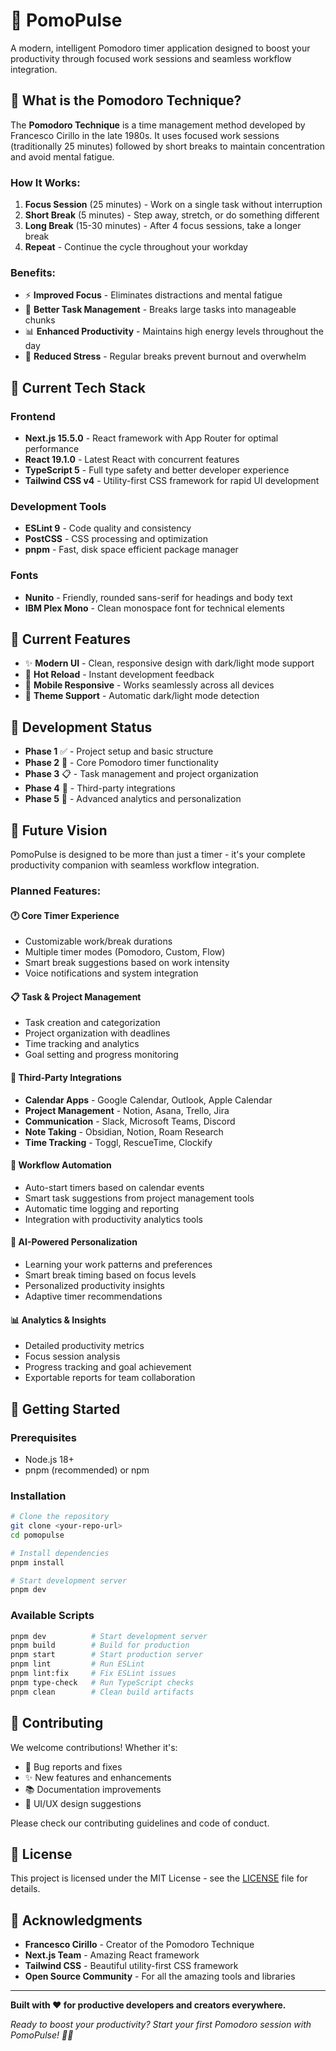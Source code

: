 # 🍅 PomoPulse

A modern, intelligent Pomodoro timer application designed to boost your productivity through focused work sessions and seamless workflow integration.

## 🎯 What is the Pomodoro Technique?

The **Pomodoro Technique** is a time management method developed by Francesco Cirillo in the late 1980s. It uses focused work sessions (traditionally 25 minutes) followed by short breaks to maintain concentration and avoid mental fatigue.

### How It Works:
1. **Focus Session** (25 minutes) - Work on a single task without interruption
2. **Short Break** (5 minutes) - Step away, stretch, or do something different
3. **Long Break** (15-30 minutes) - After 4 focus sessions, take a longer break
4. **Repeat** - Continue the cycle throughout your workday

### Benefits:
- ⚡ **Improved Focus** - Eliminates distractions and mental fatigue
- 🎯 **Better Task Management** - Breaks large tasks into manageable chunks
- 📊 **Enhanced Productivity** - Maintains high energy levels throughout the day
- 🧠 **Reduced Stress** - Regular breaks prevent burnout and overwhelm

## 🚀 Current Tech Stack

### Frontend
- **Next.js 15.5.0** - React framework with App Router for optimal performance
- **React 19.1.0** - Latest React with concurrent features
- **TypeScript 5** - Full type safety and better developer experience
- **Tailwind CSS v4** - Utility-first CSS framework for rapid UI development

### Development Tools
- **ESLint 9** - Code quality and consistency
- **PostCSS** - CSS processing and optimization
- **pnpm** - Fast, disk space efficient package manager

### Fonts
- **Nunito** - Friendly, rounded sans-serif for headings and body text
- **IBM Plex Mono** - Clean monospace font for technical elements

## 🎨 Current Features

- ✨ **Modern UI** - Clean, responsive design with dark/light mode support
- 🔄 **Hot Reload** - Instant development feedback
- 📱 **Mobile Responsive** - Works seamlessly across all devices
- 🌙 **Theme Support** - Automatic dark/light mode detection

## 🚧 Development Status

- **Phase 1** ✅ - Project setup and basic structure
- **Phase 2** 🚧 - Core Pomodoro timer functionality
- **Phase 3** 📋 - Task management and project organization
- **Phase 4** 🔗 - Third-party integrations
- **Phase 5** 🎯 - Advanced analytics and personalization

## 🔮 Future Vision

PomoPulse is designed to be more than just a timer - it's your complete productivity companion with seamless workflow integration.

### Planned Features:

#### 🕐 **Core Timer Experience**
- Customizable work/break durations
- Multiple timer modes (Pomodoro, Custom, Flow)
- Smart break suggestions based on work intensity
- Voice notifications and system integration

#### 📋 **Task & Project Management**
- Task creation and categorization
- Project organization with deadlines
- Time tracking and analytics
- Goal setting and progress monitoring

#### 🔗 **Third-Party Integrations**
- **Calendar Apps** - Google Calendar, Outlook, Apple Calendar
- **Project Management** - Notion, Asana, Trello, Jira
- **Communication** - Slack, Microsoft Teams, Discord
- **Note Taking** - Obsidian, Notion, Roam Research
- **Time Tracking** - Toggl, RescueTime, Clockify

#### 🎯 **Workflow Automation**
- Auto-start timers based on calendar events
- Smart task suggestions from project management tools
- Automatic time logging and reporting
- Integration with productivity analytics tools

#### 🧠 **AI-Powered Personalization**
- Learning your work patterns and preferences
- Smart break timing based on focus levels
- Personalized productivity insights
- Adaptive timer recommendations

#### 📊 **Analytics & Insights**
- Detailed productivity metrics
- Focus session analysis
- Progress tracking and goal achievement
- Exportable reports for team collaboration

## 🚀 Getting Started

### Prerequisites
- Node.js 18+ 
- pnpm (recommended) or npm

### Installation
```bash
# Clone the repository
git clone <your-repo-url>
cd pomopulse

# Install dependencies
pnpm install

# Start development server
pnpm dev
```

### Available Scripts
```bash
pnpm dev          # Start development server
pnpm build        # Build for production
pnpm start        # Start production server
pnpm lint         # Run ESLint
pnpm lint:fix     # Fix ESLint issues
pnpm type-check   # Run TypeScript checks
pnpm clean        # Clean build artifacts
```

## 🌟 Contributing

We welcome contributions! Whether it's:
- 🐛 Bug reports and fixes
- ✨ New features and enhancements
- 📚 Documentation improvements
- 🎨 UI/UX design suggestions

Please check our contributing guidelines and code of conduct.

## 📄 License

This project is licensed under the MIT License - see the [LICENSE](LICENSE) file for details.

## 🙏 Acknowledgments

- **Francesco Cirillo** - Creator of the Pomodoro Technique
- **Next.js Team** - Amazing React framework
- **Tailwind CSS** - Beautiful utility-first CSS framework
- **Open Source Community** - For all the amazing tools and libraries

---

**Built with ❤️ for productive developers and creators everywhere.**

*Ready to boost your productivity? Start your first Pomodoro session with PomoPulse! 🍅✨*
